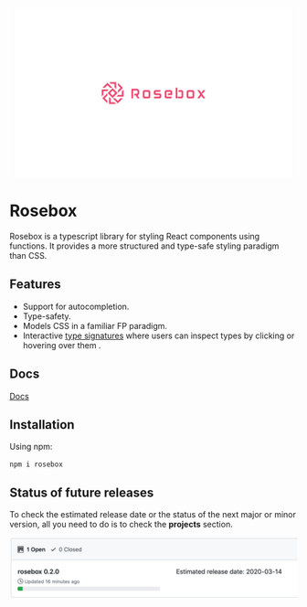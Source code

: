 <p align="center">
<img height="300" style="margin-left: auto; margin-right:auto; display: block" alt="portfolio_view" src="./logo.jpg">
</p>

# Rosebox

Rosebox is a typescript library for styling React components using functions. It provides a more structured and type-safe styling paradigm than CSS.

## Features

- Support for autocompletion.
- Type-safety.
- Models CSS in a familiar FP paradigm.
- Interactive [type signatures](https://www.rosebox.dev/api-reference) where users can inspect types by clicking or hovering over them .

## Docs

[Docs](https://www.rosebox.dev/docs)

## Installation

Using npm:

```shell
npm i rosebox
```

## Status of future releases

To check the estimated release date or the status of the next major or minor version, all you need to do is to check the **projects** section.

![Screenshot of the repository's project section](./project-section-github.png?raw=true)
